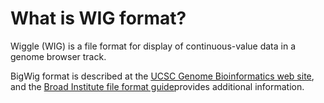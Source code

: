 # What is WIG format?
<!-- pombase_categories: Data Submission and Formats -->

Wiggle (WIG) is a file format for display of continuous-value data in a
genome browser track.

BigWig format is described at the [UCSC Genome Bioinformatics web site](http://genome.ucsc.edu/goldenPath/help/wiggle.html), and the
[Broad Institute file format guide](http://www.broadinstitute.org/software/igv/WIG)provides
additional information.

